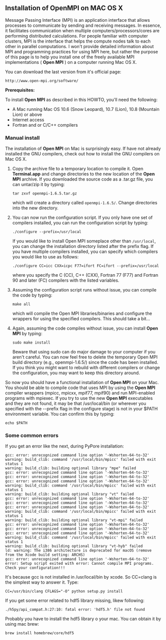 ## Installation of OpenMPI on MAC OS X

Message Passing Interface (MPI) is an application interface that allows processes to communicate by sending and receiving messages. In essence, it facilitates communication when multiple computers/processors/cores are performing distributed calculations. For people familiar with computer clusters, MPI is the interface that helps the compute nodes talk to each other in parallel computations. I won't provide detailed information about MPI and programming practices for using MPI here, but rather the purpose of this page is to help you install one of the freely available MPI implementations ( **Open MPI** ) on a computer running Mac OS X.

You can download the last version from it's official page:

```
http://www.open-mpi.org/software/
```
**Prerequisites:**

To install **Open MPI** as described in this HOWTO, you'll need the following:
- A Mac running Mac OS 10.6 (Snow Leopard), 10.7 (Lion), 10.8 (Mountain Lion) or above
- Internet access
- Fortran and or C/C++ compilers

### Manual install

The installation of **Open MPI** on Mac is surprisingly easy. If have not already installed the GNU compilers, check out how to install the GNU compilers on Mac OS X.

1. Copy the archive file to a temporary location to compile it. Open **Terminal.app** and change directories to the new location of the **Open MPI** archive. If you downloaded the source code as a .tar.gz file, you can untar/zip it by typing:
    ```
    tar zxvf openmpi-1.6.5.tar.gz
    ```
    which will create a directory called `openmpi-1.6.5/`. Change directories into the new directory.
2. You can now run the configuration script. If you only have one set of compilers installed, you can run the configuration script by typing:
    ```
    ./configure --prefix=/usr/local
    ```
    If you would like to install Open MPI someplace other than `/usr/local`, you can change the installation directory listed after the prefix flag.
    If you have multiple compilers installed, you can specify which compilers you would like to use as follows:
    ```
    ./configure CC=icc CXX=icpc F77=ifort FC=ifort --prefix=/usr/local
    ```
    where you specify the C (CC), C++ (CXX), Fortran 77 (F77) and Fortran 90 and later (FC) compilers with the listed variables.
3. Assuming the configuration script runs without issue, you can compile the code by typing:
    ```
    make all
    ```
    which will compile the Open MPI libraries/binaries and configure the wrappers for using the specified compilers. This should take a bit...

4. Again, assuming the code compiles without issue, you can install **Open MPI** by typing:
    ```
    sudo make install
    ```
    Beware that using sudo can do major damage to your computer if you aren't careful. You can now feel free to delete the temporary Open MPI build directory (e.g., openmpi-1.6.5/) since the code has been installed. If you think you might want to rebuild with different compilers or change the configuration, you may want to keep this directory around.

So now you should have a functional installation of **Open MPI** on your Mac. You should be able to compile code that uses MPI by using the **Open MPI** compiler wrappers (mpicc, mpicxx, mpif77, mpif90) and run MPI-enabled programs with mpiexec. If you try to use the new **Open MPI** executables and they are not found, it may be that /usr/local/bin (or wherever you specified with the --prefix flag in the configure stage) is not in your $PATH environment variable. You can confirm this by typing:
```
echo $PATH
```

### Some common errors

If you get an error like the next, during PyPore installation:
```
gcc: error: unrecognized command line option '-Wshorten-64-to-32'
warning: build_clib: command '/usr/local/bin/mpicc' failed with exit status 1
warning: build_clib: building optional library "mpe" failed
gcc: error: unrecognized command line option '-Wshorten-64-to-32'
gcc: error: unrecognized command line option '-Wshorten-64-to-32'
gcc: error: unrecognized command line option '-Wshorten-64-to-32'
warning: build_clib: command '/usr/local/bin/mpicc' failed with exit status 1
warning: build_clib: building optional library "vt" failed
gcc: error: unrecognized command line option '-Wshorten-64-to-32'
gcc: error: unrecognized command line option '-Wshorten-64-to-32'
gcc: error: unrecognized command line option '-Wshorten-64-to-32'
warning: build_clib: command '/usr/local/bin/mpicc' failed with exit status 1
warning: build_clib: building optional library "vt-mpi" failed
gcc: error: unrecognized command line option '-Wshorten-64-to-32'
gcc: error: unrecognized command line option '-Wshorten-64-to-32'
gcc: error: unrecognized command line option '-Wshorten-64-to-32'
warning: build_clib: command '/usr/local/bin/mpicc' failed with exit status 1
warning: build_clib: building optional library "vt-hyb" failed
ld: warning: The i386 architecture is deprecated for macOS (remove from the Xcode build setting: ARCHS)
gcc: error: unrecognized command line option '-Wshorten-64-to-32'
error: Setup script exited with error: Cannot compile MPI programs. Check your configuration!!!
```
It's because gcc is not installed in /usr/local/bin by xcode. So CC=clang is the simplest way to answer it. Type:
```
CC=/usr/bin/clang CFLAGS="-O" python setup.py install
```
If you get some error related to hdf5 library missing, likew following:
```
./h5py/api_compat.h:27:10: fatal error: 'hdf5.h' file not found
```
Probably you have to install the hdf5 library o your mac. You can obtain it by using mac brew:
```
brew install homebrew/core/hdf5
```
